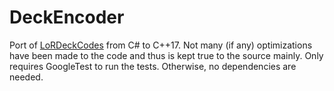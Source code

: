 # DeckEncoder

Port of [LoRDeckCodes](https://github.com/RiotGames/LoRDeckCodes) from C# to C++17. Not many (if any) optimizations have been made to the code and thus is kept true to the source mainly.
Only requires GoogleTest to run the tests. Otherwise, no dependencies are needed.
